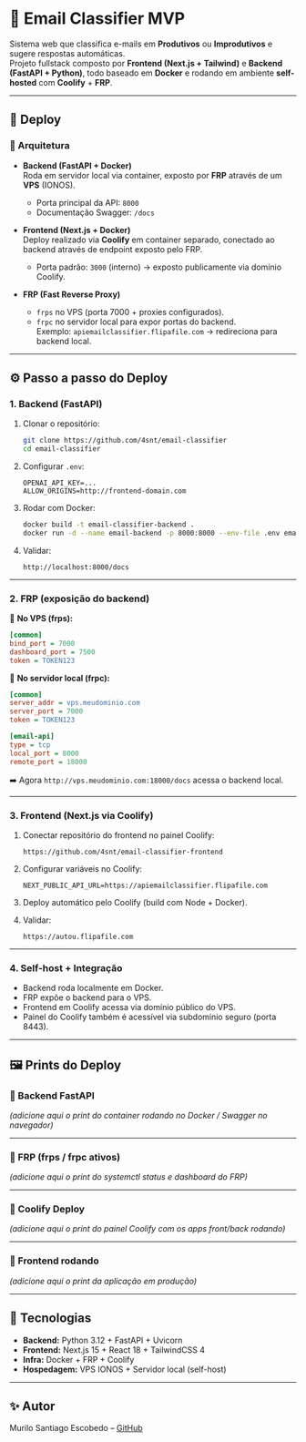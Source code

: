 # 📧 Email Classifier MVP

Sistema web que classifica e-mails em **Produtivos** ou **Improdutivos** e sugere respostas automáticas.  
Projeto fullstack composto por **Frontend (Next.js + Tailwind)** e **Backend (FastAPI + Python)**, todo baseado em **Docker** e rodando em ambiente **self-hosted** com **Coolify** + **FRP**.

---

## 🚀 Deploy

### 📌 Arquitetura

- **Backend (FastAPI + Docker)**  
  Roda em servidor local via container, exposto por **FRP** através de um **VPS** (IONOS).  
  - Porta principal da API: `8000`
  - Documentação Swagger: `/docs`

- **Frontend (Next.js + Docker)**  
  Deploy realizado via **Coolify** em container separado, conectado ao backend através de endpoint exposto pelo FRP.  
  - Porta padrão: `3000` (interno) → exposto publicamente via domínio Coolify.

- **FRP (Fast Reverse Proxy)**  
  - `frps` no VPS (porta 7000 + proxies configurados).
  - `frpc` no servidor local para expor portas do backend.  
  Exemplo: `apiemailclassifier.flipafile.com` → redireciona para backend local.

---

## ⚙️ Passo a passo do Deploy

### 1. Backend (FastAPI)

1. Clonar o repositório:
   ```bash
   git clone https://github.com/4snt/email-classifier
   cd email-classifier
   ```

2. Configurar `.env`:
   ```env
   OPENAI_API_KEY=...
   ALLOW_ORIGINS=http://frontend-domain.com
   ```

3. Rodar com Docker:
   ```bash
   docker build -t email-classifier-backend .
   docker run -d --name email-backend -p 8000:8000 --env-file .env email-classifier-backend
   ```

4. Validar:
   ```
   http://localhost:8000/docs
   ```

---

### 2. FRP (exposição do backend)

📍 **No VPS (frps):**
```ini
[common]
bind_port = 7000
dashboard_port = 7500
token = TOKEN123
```

📍 **No servidor local (frpc):**
```ini
[common]
server_addr = vps.meudominio.com
server_port = 7000
token = TOKEN123

[email-api]
type = tcp
local_port = 8000
remote_port = 18000
```

➡️ Agora `http://vps.meudominio.com:18000/docs` acessa o backend local.

---

### 3. Frontend (Next.js via Coolify)

1. Conectar repositório do frontend no painel Coolify:
   ```
   https://github.com/4snt/email-classifier-frontend
   ```

2. Configurar variáveis no Coolify:
   ```env
   NEXT_PUBLIC_API_URL=https://apiemailclassifier.flipafile.com
   ```

3. Deploy automático pelo Coolify (build com Node + Docker).

4. Validar:
   ```
   https://autou.flipafile.com
   ```

---

### 4. Self-host + Integração

- Backend roda localmente em Docker.  
- FRP expõe o backend para o VPS.  
- Frontend em Coolify acessa via domínio público do VPS.  
- Painel do Coolify também é acessível via subdomínio seguro (porta 8443).

---

## 🖼️ Prints do Deploy

### 📌 Backend FastAPI
*(adicione aqui o print do container rodando no Docker / Swagger no navegador)*

---

### 📌 FRP (frps / frpc ativos)
*(adicione aqui o print do systemctl status e dashboard do FRP)*

---

### 📌 Coolify Deploy
*(adicione aqui o print do painel Coolify com os apps front/back rodando)*

---

### 📌 Frontend rodando
*(adicione aqui o print da aplicação em produção)*

---

## 🧩 Tecnologias

- **Backend:** Python 3.12 + FastAPI + Uvicorn  
- **Frontend:** Next.js 15 + React 18 + TailwindCSS 4  
- **Infra:** Docker + FRP + Coolify  
- **Hospedagem:** VPS IONOS + Servidor local (self-host)  

---

## ✨ Autor

Murilo Santiago Escobedo – [GitHub](https://github.com/4snt)  

